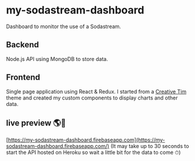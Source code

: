 # my-sodastream-dashboard

Dashboard to monitor the use of a Sodastream.

## Backend

Node.js API using MongoDB to store data.

## Frontend

Single page application using React & Redux. I started from a [Creative Tim](https://www.creative-tim.com/) theme and created my custom components to display charts and other data.

## live preview 🌎🚀
[https://my-sodastream-dashboard.firebaseapp.com](https://my-sodastream-dashboard.firebaseapp.com/) (It may take up to 30 seconds to start the API hosted on Heroku so wait a little bit for the data to come ⏱)
